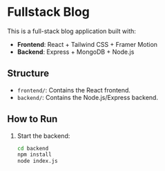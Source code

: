# Fullstack Blog

This is a full-stack blog application built with:
- **Frontend**: React + Tailwind CSS + Framer Motion
- **Backend**: Express + MongoDB + Node.js

## Structure
- `frontend/`: Contains the React frontend.
- `backend/`: Contains the Node.js/Express backend.

## How to Run
1. Start the backend:
   ```bash
   cd backend
   npm install
   node index.js
